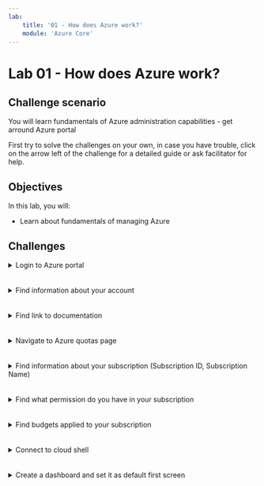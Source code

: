```yaml
---
lab:
    title: '01 - How does Azure work?'
    module: 'Azure Core'
---
```


# Lab 01 - How does Azure work?

## Challenge scenario

You will learn fundamentals of Azure administration capabilities - get arround Azure portal

First try to solve the challenges on your own, in case you have trouble, click on the arrow left of the challenge for a detailed guide or ask facilitator for help.

## Objectives

In this lab, you will:

+ Learn about fundamentals of managing Azure



## Challenges

<details>
  <summary markdown="span">Login to Azure portal</summary>


1. Navigate to portal.azure.com
1. Login using provided credentials

</details>
<br/><br/>

<details>
  <summary markdown="span">Find information about your account</summary>


1. Click on the name on the top right of the portal
1. Click on View Account
1. Navigate to https://myaccount.microsoft.com/


</details>
<br/><br/>

<details>
  <summary markdown="span">Find link to documentation</summary>

1. Click on question mark on the top right or
   ![image](../Images/01_01.png)
1. Click on link on the bottom left of the front page
   ![image](../Images/01_02.png)

</details>
<br/><br/>

<details>
  <summary markdown="span">Navigate to Azure quotas page</summary>

1. use seach bar in the documentation to search for term "view Quota"
1. https://learn.microsoft.com/en-us/azure/quotas/view-quotas


</details>
<br/><br/>

<details>
  <summary markdown="span">Find information about your subscription (Subscription ID, Subscription Name) </summary>

1. Switch back to Azure portal tab
1. In the Azure portal, search for and select **Subscriptions**
   ![image](../Images/01_03.png)
1. Click on your subscription


</details>
<br/><br/>

<details>
  <summary markdown="span">Find what permission do you have in your subscription </summary>

1. In the Azure portal, search for and select **Subscriptions**
   ![image](../Images/01_03.png)
1. Click on your subscription
1. Find "My permission"


</details>
<br/><br/>

<details>
  <summary markdown="span">Find budgets applied to your subscription </summary>

1. In the Azure portal, search for and select **Subscriptions**
1. Click on your subscription
1. In the left menu, click on Budgets
   ![image](../Images/01_04.png)

</details>
<br/><br/>

<details>
  <summary markdown="span">Connect to cloud shell</summary>

1. In the Azure portal, click on the Cloud shell on the top right
   ![image](../Images/01_05.png)
   ![image](../Images/01_06.png)
1. type "Date" to show system time
   ![image](../Images/01_07.png)



</details>
<br/><br/>

<details>
  <summary markdown="span">Create a dashboard and set it as default first screen</summary>

1. In the home page, scroll down to Navigate shortcuts
   ![image](../Images/01_08.png)
1. Click create and select Azure Inventory
   ![image](../Images/01_09.png)
1. Name it "My first Dashboard"
1. Go to Setting and "Appearance + Startup" and scroll down to Startup Page
   ![image](../Images/01_10.png)


</details>